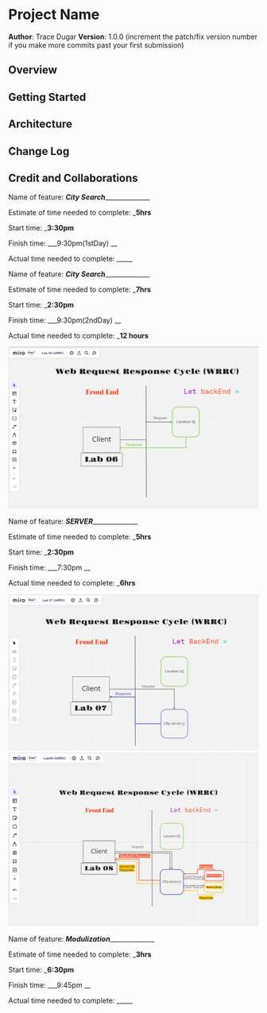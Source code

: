 # Project Name

**Author**: Trace Dugar
**Version**: 1.0.0 (increment the patch/fix version number if you make more commits past your first submission)

## Overview
<!-- Provide a high level overview of what this application is and why you are building it, beyond the fact that it's an assignment for this class. (i.e. What's your problem domain?) -->

## Getting Started
<!-- What are the steps that a user must take in order to build this app on their own machine and get it running? -->

## Architecture
<!-- Provide a detailed description of the application design. What technologies (languages, libraries, etc) you're using, and any other relevant design information. -->

## Change Log
<!-- Use this area to document the iterative changes made to your application as each feature is successfully implemented. Use time stamps. Here's an example:

01-01-2001 4:59pm - Application now has a fully-functional express server, with a GET route for the location resource. -->

## Credit and Collaborations
<!-- Give credit (and a link) to other people or resources that helped you build this application. -->

Name of feature: _______**City Search**_____________________

Estimate of time needed to complete: _**5hrs**

Start time: _**3:30pm**

Finish time: ___9:30pm(1stDay) __

Actual time needed to complete: _____

Name of feature: _______**City Search**_____________________

Estimate of time needed to complete: _**7hrs**

Start time: _**2:30pm**

Finish time: ___9:30pm(2ndDay) __

Actual time needed to complete: _**12 hours**

<!-- Lab 06 Diagram, Also in images folder -->
<img src="./images/WRRC_Lab06.png">

Name of feature: _______**SERVER**_____________________

Estimate of time needed to complete: _**5hrs**

Start time: _**2:30pm**

Finish time: ___7:30pm __

Actual time needed to complete: ___**6hrs**__

<!-- Lab 07 Diagram, Also in Images Folder -->

<img src="./images/WRRC_Lab07.png">

<!-- Although I have not started on Lab 08 Due to complications with Lab07, the diagram has also been imported into the images folder as well-->

<img src="/images/WRRC_Lab08.png">

<!-- Lab 09 is below, Once stalled with map image complications after 9pm , I decided this is a problem for tomorrow -->

Name of feature: _______**Modulization**_____________________

Estimate of time needed to complete: _**3hrs**

Start time: _**6:30pm**

Finish time: ___9:45pm __

Actual time needed to complete: _____
